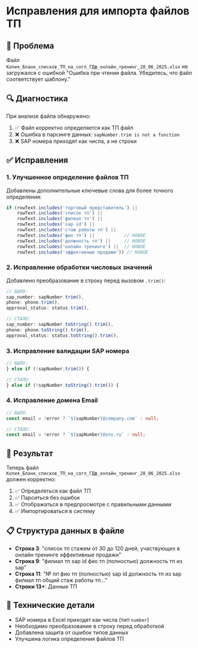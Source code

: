 # Исправления для импорта файлов ТП

## 🐛 Проблема
Файл `Копия_Бланк_списков_ТП_на_согл_ГДф_онлайн_тренинг_28_06_2025.xlsx` не загружался с ошибкой "Ошибка при чтении файла. Убедитесь, что файл соответствует шаблону."

## 🔍 Диагностика
При анализе файла обнаружено:
1. ✅ Файл корректно определяется как ТП файл
2. ❌ Ошибка в парсинге данных: `sapNumber.trim is not a function`
3. ❌ SAP номера приходят как числа, а не строки

## ✅ Исправления

### 1. Улучшенное определение файлов ТП
Добавлены дополнительные ключевые слова для более точного определения:
```typescript
if (rowText.includes('торговый представитель') || 
    rowText.includes('список тп') || 
    rowText.includes('филиал тп') ||
    rowText.includes('sap id') ||
    rowText.includes('стаж работы тп') ||
    rowText.includes('фио тп') ||           // НОВОЕ
    rowText.includes('должность тп') ||     // НОВОЕ
    rowText.includes('онлайн тренинге') ||  // НОВОЕ
    rowText.includes('эффективные продажи')) // НОВОЕ
```

### 2. Исправление обработки числовых значений
Добавлено преобразование в строку перед вызовом `.trim()`:
```typescript
// БЫЛО:
sap_number: sapNumber.trim(),
phone: phone.trim(),
approval_status: status.trim(),

// СТАЛО:
sap_number: sapNumber.toString().trim(),
phone: phone.toString().trim(),
approval_status: status.toString().trim(),
```

### 3. Исправление валидации SAP номера
```typescript
// БЫЛО:
} else if (!sapNumber.trim()) {

// СТАЛО:
} else if (!sapNumber.toString().trim()) {
```

### 4. Исправление домена Email
```typescript
// БЫЛО:
const email = !error ? `${sapNumber}@company.com` : null;

// СТАЛО:
const email = !error ? `${sapNumber}@sns.ru` : null;
```

## 🎯 Результат
Теперь файл `Копия_Бланк_списков_ТП_на_согл_ГДф_онлайн_тренинг_28_06_2025.xlsx` должен корректно:
1. ✅ Определяться как файл ТП
2. ✅ Парситься без ошибок
3. ✅ Отображаться в предпросмотре с правильными данными
4. ✅ Импортироваться в систему

## 📋 Структура данных в файле
- **Строка 3**: "список тп стажем от 30 до 120 дней, участвующих в онлайн тренинге эффективные продажи"
- **Строка 9**: "филиал тп sap id фио тп (полностью) должность тп из sap"
- **Строка 11**: "№ пп фио тп (полностью) sap id должность тп из sap филиал тп общий стаж работы тп..."
- **Строки 13+**: Данные ТП

## 🔧 Технические детали
- SAP номера в Excel приходят как числа (тип `number`)
- Необходимо преобразование в строку перед обработкой
- Добавлена защита от ошибок типов данных
- Улучшена логика определения файлов ТП 